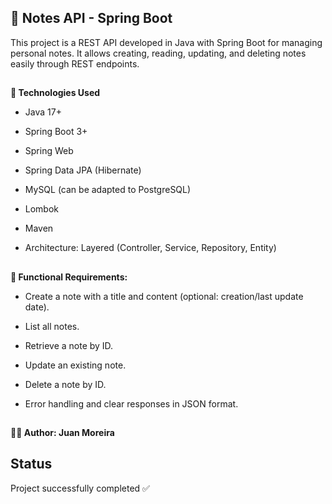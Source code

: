 ## 📝 Notes API - Spring Boot
This project is a REST API developed in Java with Spring Boot for managing personal notes.
It allows creating, reading, updating, and deleting notes easily through REST endpoints.

##
**🚀 Technologies Used**
- Java 17+

- Spring Boot 3+

- Spring Web

- Spring Data JPA (Hibernate)

- MySQL (can be adapted to PostgreSQL)

- Lombok

- Maven

- Architecture: Layered (Controller, Service, Repository, Entity)

##
**🔹 Functional Requirements:**
- Create a note with a title and content (optional: creation/last update date).

- List all notes.

- Retrieve a note by ID.

- Update an existing note.

- Delete a note by ID.

- Error handling and clear responses in JSON format.

##

**👨‍💻 Author: Juan Moreira**

## Status
Project successfully completed ✅
